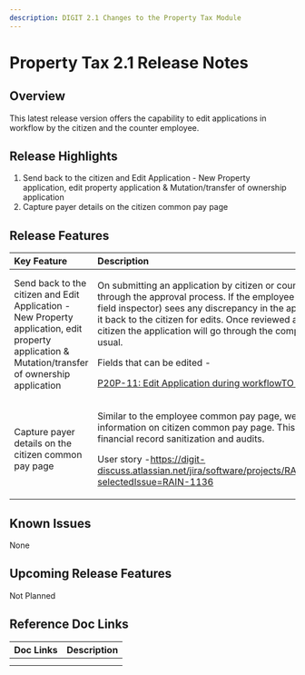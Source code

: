 ```yaml
---
description: DIGIT 2.1 Changes to the Property Tax Module
---
```


# Property Tax 2.1 Release Notes

## Overview <a id="Overview"></a>

This latest release version offers the capability to edit applications in workflow by the citizen and the counter employee.

## Release Highlights <a id="Release-Highlights"></a>

1. Send back to the citizen and Edit Application - New Property application, edit property application & Mutation/transfer of ownership application
2. Capture payer details on the citizen common pay page

## Release Features <a id="Release-Features"></a>

<table>
  <thead>
    <tr>
      <th style="text-align:left"><b>Key Feature</b>
      </th>
      <th style="text-align:left"><b>Description</b>
      </th>
    </tr>
  </thead>
  <tbody>
    <tr>
      <td style="text-align:left">Send back to the citizen and Edit Application - New Property application,
        edit property application &amp; Mutation/transfer of ownership application</td>
      <td
      style="text-align:left">
        <p>On submitting an application by citizen or counter employee, it goes through
          the approval process. If the employee (Document verifier or field inspector)
          sees any discrepancy in the application they can send it back to the citizen
          for edits. Once reviewed and edited by the citizen the application will
          go through the complete approval flow as usual.</p>
        <p>Fields that can be edited -</p>
        <p><a href="https://digit-discuss.atlassian.net/browse/P20P-11"><img src="https://digit-discuss.atlassian.net/secure/viewavatar?size=medium&amp;avatarId=10318&amp;avatarType=issuetype" alt/>P20P-11: Edit Application during workflowTO DO</a>
        </p>
        </td>
    </tr>
    <tr>
      <td style="text-align:left">Capture payer details on the citizen common pay page</td>
      <td style="text-align:left">
        <p>Similar to the employee common pay page, we&#x2019;ll capture payer information
          on citizen common pay page. This will help the team with financial record
          sanitization and audits.</p>
        <p>User story -<a href="https://digit-discuss.atlassian.net/jira/software/projects/RAIN/boards/30/backlog?selectedIssue=RAIN-1136">https://digit-discuss.atlassian.net/jira/software/projects/RAIN/boards/30/backlog?selectedIssue=RAIN-1136</a>
        </p>
      </td>
    </tr>
  </tbody>
</table>

## Known Issues <a id="Known-Issues"></a>

None

## Upcoming Release Features <a id="Upcoming-Release-Features"></a>

Not Planned

## Reference Doc Links <a id="Reference-Doc-Links"></a>

| **Doc Links** | **Description** |
| :--- | :--- |
|  |  |
|  |  |

